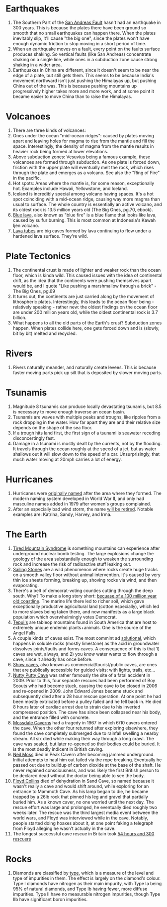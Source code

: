 # Earthquakes
1. The Southern Part of the [San Andreas Fault](https://en.wikipedia.org/wiki/San_Andreas_Fault#The_next_%22Big_One%22) hasn't had an earthquake in 300 years.
This is because the plates there have been ground so smooth that no small earthquakes can happen there. When the plates inevitably slip, it'll cause "the big one",
since the plates won't have enough dynamic friction to stop moving in a short period of time.
1. When an earthquake moves on a fault, every point on the faults surface produces shaking. So vertical faults (like San Andreas) concentrate shaking on a single line, while ones in a subduction zone cause strong shaking in a wider area.
1. Earthquakes in China are different, since it doesn't seem to be near the edge of a plate, but still gets them. This seems to be because India's movement northward isn't just pushing the Himalayas up, but pushing China out of the was. This is because pushing mountains up progressively higher takes more and more work, and at some point it became easier to move China than to raise the Himalayas.

# Volcanoes
1. There are three kinds of volcanoes:
  1. Ones under the ocean "mid-ocean ridges": caused by plates moving apart and leaving holes for magma to rise from the mantle and fill the space. Interestingly, the density of magma from the mantle results in heavier rock being formed at lower elevations.
  1. Above subduction zones: Vesuvius being a famous example, these volcanoes are formed through subduction. As one plate is forced down, friction with the upper plate will eventually melt the rock, which rises through the plate and emerges as a volcano. See also the "Ring of Fire" in the pacific.
  1. Hot spots: Areas where the mantle is, for some reason, exceptionally hot. Examples include Hawaii, Yellowstone, and Iceland.
1. Iceland is incredibly special among volcano having spaces. It's a hot spot coinciding with a mid-ocean ridge, causing way more magma than usual to surface. The whole country is essentially an active volcano, and its oldest rock is 13.5 million years old (The Big Ones, pg.70, ebook).
1. [Blue lava](https://en.wikipedia.org/wiki/Blue_lava), also known as "blue fire" is a blue flame that looks like lava, caused by sulfur burning. This is most common at Indonesia's Kawah Ijen volcano.
1. [Lava tubes](https://en.wikipedia.org/wiki/Lava_tube) are big caves formed by lava continuing to flow under a hardened lava surface. They're wild.

# Plate Tectonics
1. The continental crust is made of lighter and weaker rock than the ocean floor, which is kinda wild. This caused issues with the idea of continental drift, as the idea that the continents were pushing themselves apart would be, and I quote "Like pushing a marshmallow through a brick" - The Big Ones, pg.69
1. It turns out, the continents are just carried along by the movement of lithospheric plates. Interestingly, this leads to the ocean floor being - relatively speaking - rather new: the oldest findings on the ocean floor are under 200 million years old, while the oldest continental rock is 3.7 billion.
1. What happens to all the old parts of the Earth's crust? Subduction zones happen. When plates collide here, one gets forced down and is (slowly, bit by bit) melted and recycled.

# Rivers
1. Rivers naturally meander, and naturally create levees. This is because faster moving parts pick up silt that is deposited by slower moving parts.

# Tsunamis
1. Magnitude 8 tsunamis can produce locally devastating tsunamis, but 8.5 is necessary to move enough traverse an ocean basin.
1. Tsunamis are waves with multiple peaks and troughs, like ripples from a rock dropping in the water. How far apart they are and their relative size depends on the shape of the sea floor.
1. If a trough hits land first, the first sign of a tsunami is seawater receding disconcertingly fast.
1. Damage in a tsunami is mostly dealt by the currents, not by the flooding. It travels through the ocean roughly at the speed of a jet, but as water shallows out it will slow down to the speed of a car. Unsurprisingly, that much water moving at 20mph carries a lot of energy.

# Hurricanes
1. Hurricanes were [originally named](https://www.britannica.com/story/how-are-hurricanes-and-typhoons-named) after the area where they formed. The modern naming system developed in World War II, and only had masculine names added in 1979 after women's groups complained.
1. After an especially bad wind storm, the name [will be retired](https://www.britannica.com/story/how-are-hurricanes-and-typhoons-named). Notable examples are: Katrina, Sandy, Harvey, and Irma.

# The Earth
1. [Tired Mountain Syndrome](https://en.wikipedia.org/wiki/Tired_mountain_syndrome) is something mountains can experience after underground nuclear bomb testing. The large explosions change the geology of the area substantially enough to weaken the surrounding rock and increase the risk of radioactive stuff leaking out.
1. [Sailing Stones](https://en.wikipedia.org/wiki/Sailing_stones) are a wild phenomenon where rocks create huge tracks on a smooth valley floor without animal intervention. It's caused by very thin ice sheets forming, breaking up, shoving rocks via wind, and then evaporating.
1. There's a belt of democrat-voting counties cutting through the deep south. Why? To make a long story short: [becuase of a 100 million year old coastline](https://www.deepseanews.com/2012/06/how-presidential-elections-are-impacted-by-a-100-million-year-old-coastline/). The marine life there led to richer soil, which gave exceptionally productive agricultural land (cotton especially), which led to more slaves being taken there, and now manifests as a large black population which overwhelmingly votes Democrat. 
1. [Tepui's](https://en.wikipedia.org/wiki/Tepui) are tableop mountains found in South America that are host to extremely unique endemic plants+animals. One is the source of the Angel Falls.
1. A couple kinds of caves exist. The most commint ad [solutional](https://en.wikipedia.org/wiki/Cave), which happens in soluble rocks (mostly limestone) as the acid in groundwater dissolves joints/faults and forms caves. A consequence of this is that 1) caves are wet, always, and 2) you *know* water wants to flow through a cave, since it already has once before.
1. [Show caves](https://en.wikipedia.org/wiki/Show_cave), also known as commercial/tourist/public caves, are ones that are publically accessible for guided visits: with lights, trails, etc...
1. [Nutty Putty Cave](https://en.wikipedia.org/wiki/Nutty_Putty_Cave) was rather famously the site of a fatal accident in 2009. Prior to this, four separate rescues had been performed of Boy Scouts who had become stuck, causing the cave to be closed in 2006 and re-opened in 2009. John Edward Jones became stuck and subsequently died after a 28 hour rescue operation. At one point he had been mostly extricated before a pulley failed and he fell back in. He died 8 hours later of cardiac arrest due to strain due to his inverted compressed position. The cave has since been collapsed near his body, and the entrance filled with concrete.
1. [Mossdale Caverns](https://en.wikipedia.org/wiki/Mossdale_Caverns) had a tragedy in 1967 in which 6/10 cavers entered the cave. When the other four returned after exploring elsewhere, they found the cave completely submerged due to rainfall swelling a nearby stream. All six died while making their way through a long crawl. The cave was sealed, but later re-opened so their bodies could be buried. It is the most deadly indicent in British caving.
1. [Neil Moss](https://en.wikipedia.org/wiki/Neil_Moss_incident) died in Peak Cavern after becoming jammed underground. Initial attempts to haul him out failed via the rope breaking. Eventually he passed out due to buildup of carbon dioxide at the base of the shaft. He never regained consciousness, and was likely the first British person to be declared dead without the doctor being able to see the body.
1. [Floyd Collins](https://en.wikipedia.org/wiki/Floyd_Collins) died of dehydration in Sand Cave, so named because it wasn't really a cave and would shift around, while exploring for an entrance to Mammoth Cave. As his lamp began to die, he became trapped by a 26lb rock that pinned his leg and gravel that partially buried him. As a known caver, no one worried until the next day. The rescue effort was large and prolonged, he eventually died roughly two weeks later. The rescue was the third largest media event between the world wars, and Floyd was interviewed while in the cave. Notably, people started doing hoaxes about it, at one point faking a telegraph from Floyd alleging he wasn't actually in the cave.
1. The longest successful cave rescue in Britain took [54 hours and 300 rescuers](https://www.cbc.ca/radio/asithappens/as-it-happens-the-tuesday-edition-1.6242754/it-took-240-people-54-hours-to-rescue-a-man-trapped-in-a-welsh-cave-1.6243142)

# Rocks
1. Diamonds are classified by [type](https://en.wikipedia.org/wiki/Diamond_type), which is a measure of the level and type of impurities in them. The effect is largely on the diamond's colour. Type I diamonds have nitrogen as their main impurity, with Type Ia being 95% of natural diamonds, and Type Ib having fewer, more diffuse impurities. Type II have no measurable nitrogen impurities, though Type IIb have significant boron impurities.
